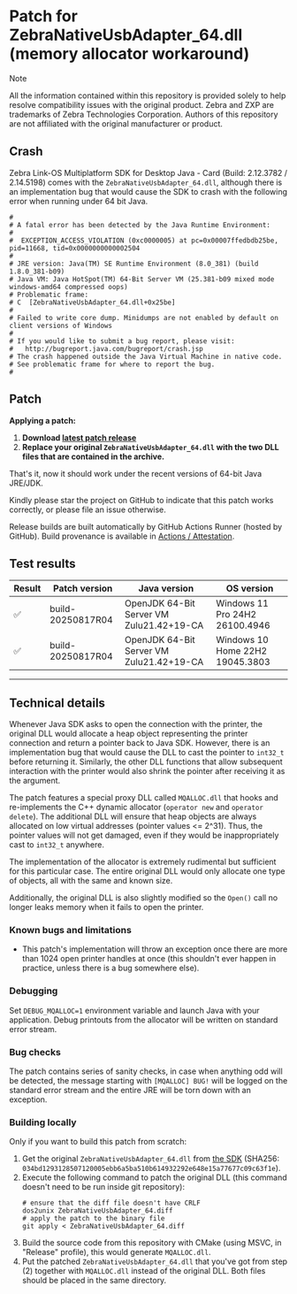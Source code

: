 # Patch for ZebraNativeUsbAdapter_64.dll (memory allocator workaround)

> [!NOTE]
> All the information contained within this repository is provided solely to help resolve compatibility issues with the original product.
> Zebra and ZXP are trademarks of Zebra Technologies Corporation. Authors of this repository are not affiliated with the original manufacturer or product.

## Crash

Zebra Link-OS Multiplatform SDK for Desktop Java - Card (Build: 2.12.3782 / 2.14.5198)
comes with the `ZebraNativeUsbAdapter_64.dll`, although there is an implementation
bug that would cause the SDK to crash with the following error when running
under 64 bit Java.

```
#
# A fatal error has been detected by the Java Runtime Environment:
#
#  EXCEPTION_ACCESS_VIOLATION (0xc0000005) at pc=0x00007ffedbdb25be, pid=11668, tid=0x0000000000002504
#
# JRE version: Java(TM) SE Runtime Environment (8.0_381) (build 1.8.0_381-b09)
# Java VM: Java HotSpot(TM) 64-Bit Server VM (25.381-b09 mixed mode windows-amd64 compressed oops)
# Problematic frame:
# C  [ZebraNativeUsbAdapter_64.dll+0x25be]
#
# Failed to write core dump. Minidumps are not enabled by default on client versions of Windows
#
# If you would like to submit a bug report, please visit:
#   http://bugreport.java.com/bugreport/crash.jsp
# The crash happened outside the Java Virtual Machine in native code.
# See problematic frame for where to report the bug.
#
```

## Patch

**Applying a patch:**
1. **Download [latest patch release](https://github.com/icedevml/zxp-native-usb-adapter-64bit-hack/releases)**
2. **Replace your original `ZebraNativeUsbAdapter_64.dll` with the two DLL files that are contained in the archive.**

That's it, now it should work under the recent versions of 64-bit Java JRE/JDK.

Kindly please star the project on GitHub to indicate that this patch works correctly, or please file an issue otherwise.

Release builds are built automatically by GitHub Actions Runner (hosted by GitHub).
Build provenance is available in [Actions / Attestation](https://github.com/icedevml/zxp-native-usb-adapter-64bit-hack/attestations).

## Test results 

| Result             | Patch version       | Java version                                      | OS version                                                        |
|--------------------|---------------------|---------------------------------------------------|-------------------------------------------------------------------|
| :white_check_mark: | build-20250817R04   | OpenJDK 64-Bit Server VM Zulu21.42+19-CA          | Windows 11 Pro 24H2 26100.4946                                    |
| :white_check_mark: | build-20250817R04   | OpenJDK 64-Bit Server VM Zulu21.42+19-CA          | Windows 10 Home 22H2 19045.3803                                   |

---

## Technical details

Whenever Java SDK asks to open the connection with the printer, the original DLL would allocate
a heap object representing the printer connection and return a pointer back to Java SDK. However, there is
an implementation bug that would cause the DLL to cast the pointer to `int32_t` before returning it.
Similarly, the other DLL functions that allow subsequent interaction with the printer would also shrink
the pointer after receiving it as the argument.

The patch features a special proxy DLL called `MQALLOC.dll` that hooks and re-implements the C++ dynamic
allocator (`operator new` and `operator delete`). The additional DLL will ensure that heap objects are always
allocated on low virtual addresses (pointer values <= 2^31). Thus, the pointer values will
not get damaged, even if they would be inappropriately cast to `int32_t` anywhere.

The implementation of the allocator is extremely rudimental but sufficient for this particular case.
The entire original DLL would only allocate one type of objects, all with the same and known size.

Additionally, the original DLL is also slightly modified so the `Open()` call no longer leaks memory
when it fails to open the printer.

### Known bugs and limitations

* This patch's implementation will throw an exception once there are more than 1024 open printer handles
  at once (this shouldn't ever happen in practice, unless there is a bug somewhere else).

### Debugging

Set `DEBUG_MQALLOC=1` environment variable and launch Java with your application.
Debug printouts from the allocator will be written on standard error stream.

### Bug checks

The patch contains series of sanity checks, in case when anything odd will be detected, the message starting with `[MQALLOC] BUG!`
will be logged on the standard error stream and the entire JRE will be torn down with an exception.

### Building locally

Only if you want to build this patch from scratch:

1. Get the original `ZebraNativeUsbAdapter_64.dll` from [the SDK](https://www.zebra.com/gb/en/support-downloads/software/printer-software/card-sdk.html?downloadId=8b36dbcf-976f-444e-b484-36225ea97ad6) (SHA256: `034bd1293128507120005ebb6a5ba510b614932292e648e15a77677c09c63f1e`).
2. Execute the following command to patch the original DLL (this command doesn't need to be run inside git repository):
   ```
   # ensure that the diff file doesn't have CRLF
   dos2unix ZebraNativeUsbAdapter_64.diff
   # apply the patch to the binary file
   git apply < ZebraNativeUsbAdapter_64.diff
   ```
3. Build the source code from this repository with CMake (using MSVC, in "Release" profile), this would generate `MQALLOC.dll`.
4. Put the patched `ZebraNativeUsbAdapter_64.dll` that you've got from step (2) together with `MQALLOC.dll` instead of the original DLL. Both files should be placed in the same directory.
